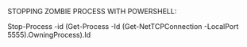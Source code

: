 STOPPING ZOMBIE PROCESS WITH POWERSHELL: 

Stop-Process -id (Get-Process -Id (Get-NetTCPConnection -LocalPort 5555).OwningProcess).Id